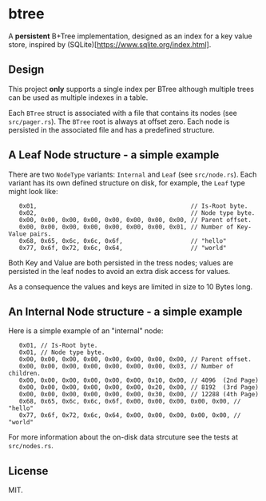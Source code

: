 # btree

A **persistent** B+Tree implementation, designed as an index for a key value store, inspired by (SQLite)[https://www.sqlite.org/index.html].

## Design
This project **only** supports a single index per BTree although multiple trees can be used as multiple indexes in a table.

Each `BTree` struct is associated with a file that contains its nodes (see `src/pager.rs`). The `BTree` root is always at offset zero. Each node is persisted in the associated file and has a predefined structure.

## A Leaf Node structure - a simple example
There are two `NodeType` variants: `Internal` and `Leaf` (see `src/node.rs`). Each variant has its own defined structure on disk, for example, the `Leaf` type might look like:
```
   0x01,                                           // Is-Root byte.
   0x02,                                           // Node type byte.
   0x00, 0x00, 0x00, 0x00, 0x00, 0x00, 0x00, 0x00, // Parent offset.
   0x00, 0x00, 0x00, 0x00, 0x00, 0x00, 0x00, 0x01, // Number of Key-Value pairs.
   0x68, 0x65, 0x6c, 0x6c, 0x6f,                   // "hello"
   0x77, 0x6f, 0x72, 0x6c, 0x64,                   // "world"
```

Both Key and Value are both persisted in the tress nodes; values are persisted in the leaf nodes to avoid an extra disk access for values.

As a consequence the values and keys are limited in size to 10 Bytes long.

## An Internal Node structure - a simple example
Here is a simple example of an "internal" node:
```
   0x01, // Is-Root byte.
   0x01, // Node type byte.
   0x00, 0x00, 0x00, 0x00, 0x00, 0x00, 0x00, 0x00, // Parent offset.
   0x00, 0x00, 0x00, 0x00, 0x00, 0x00, 0x00, 0x03, // Number of children.
   0x00, 0x00, 0x00, 0x00, 0x00, 0x00, 0x10, 0x00, // 4096  (2nd Page)
   0x00, 0x00, 0x00, 0x00, 0x00, 0x00, 0x20, 0x00, // 8192  (3rd Page)
   0x00, 0x00, 0x00, 0x00, 0x00, 0x00, 0x30, 0x00, // 12288 (4th Page)
   0x68, 0x65, 0x6c, 0x6c, 0x6f, 0x00, 0x00, 0x00, 0x00, 0x00, // "hello"
   0x77, 0x6f, 0x72, 0x6c, 0x64, 0x00, 0x00, 0x00, 0x00, 0x00, // "world"
```

For more information about the on-disk data strcuture see the tests at `src/nodes.rs`.

## License
MIT.
